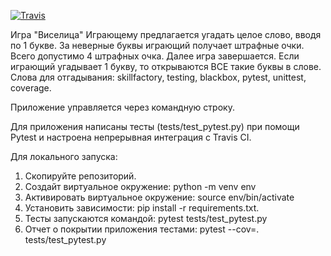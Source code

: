 [![Travis][build-badge]][build]

[build-badge]: https://img.shields.io/travis/iren-coder/PYTEST_Travis_CI_guess_word_game/master.png?style=flat-square

[build]: https://travis-ci.org/iren-coder/PYTEST_Travis_CI_guess_word_game


Игра "Виселица"
Играющему предлагается угадать целое слово, вводя по 1 букве. За неверные буквы играющий получает штрафные очки. Всего допустимо 4 штрафных очка. Далее игра завершается. Если играющий угадывает 1 букву, то открываются ВСЕ такие буквы в слове. Слова для отгадывания: skillfactory, testing, blackbox, pytest, unittest, coverage.

Приложение управляeтся через командную строку.

Для приложения написаны тесты (tests/test_pytest.py) при помощи Pytest и настроена непрерывная интеграция с Travis CI.

Для локального запуска:
1. Скопируйте репозиторий.
2. Создайт виртуальное окружение: python -m venv env
3. Активировать виртуальное окружение: source env/bin/activate
4. Установить зависимости: pip install -r requirements.txt.        
5. Тесты запускаются командой: pytest tests/test_pytest.py 
6. Отчет о покрытии приложения тестами: pytest --cov=. tests/test_pytest.py
